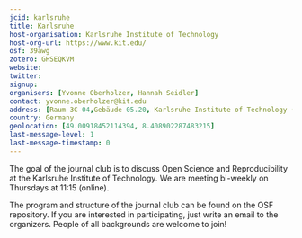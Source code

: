 ```yaml
---
jcid: karlsruhe
title: Karlsruhe
host-organisation: Karlsruhe Institute of Technology
host-org-url: https://www.kit.edu/
osf: 39awg
zotero: GHSEQKVM
website: 
twitter: 
signup: 
organisers: [Yvonne Oberholzer, Hannah Seidler]
contact: yvonne.oberholzer@kit.edu
address: [Raum 3C-04,Gebäude 05.20, Karlsruhe Institute of Technology (KIT), Information Systems & Service Design, Kaiserstr. 93, 76133 Karlsruhe, Germany]
country: Germany
geolocation: [49.00918452114394, 8.408902287483215]
last-message-level: 1
last-message-timestamp: 0
---
```


The goal of the journal club is to discuss Open Science and Reproducibility at the Karlsruhe Institute of Technology. We are meeting bi-weekly on Thursdays at 11:15 (online).

The program and structure of the journal club can be found on the OSF repository. If you are interested in participating, just write an email to the organizers. People of all backgrounds are welcome to join!
